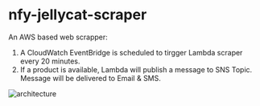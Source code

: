 # nfy-jellycat-scraper
An AWS based web scrapper:
1. A CloudWatch EventBridge is scheduled to tirgger Lambda scraper every 20 minutes.
2. If a product is available, Lambda will publish a message to SNS Topic. Message will be delivered to Email & SMS.

![architecture](https://user-images.githubusercontent.com/46354696/205776695-d100cda6-4f7f-48e2-b7b0-57656d82904e.png)
